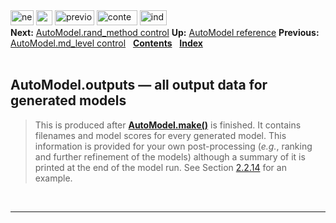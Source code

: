 <!DOCTYPE html PUBLIC "-//W3C//DTD HTML 4.0 Transitional//EN">
<!--Converted with LaTeX2HTML 2018.2 (Released May 16, 2018) -->
<html><head>
<title>AutoModel.outputs — all output data for generated models</title>
<meta name="description" content="AutoModel.outputs — all output data for generated models">
<meta name="keywords" content="manual">
<meta name="resource-type" content="document">
<meta name="distribution" content="global">

<meta http-equiv="Content-Type" content="text/html; charset=UTF-8">
<meta name="Generator" content="LaTeX2HTML v2018.2">
<meta http-equiv="Content-Style-Type" content="text/css">

<link rel="STYLESHEET" href="AutoModel.outputs%20%E2%80%94%20all%20output%20data%20for%20generated%20models_files/manual.css">
<link rel="STYLESHEET" href="AutoModel.outputs%20%E2%80%94%20all%20output%20data%20for%20generated%20models_files/pygments.css">

<link rel="next" href="https://salilab.org/modeller/manual/node48.html">
<link rel="previous" href="https://salilab.org/modeller/manual/node46.html">
<link rel="up" href="https://salilab.org/modeller/manual/node43.html">
<link rel="next" href="https://salilab.org/modeller/manual/node48.html">
</head>

<body>

<div class="navigation"><!--Navigation Panel-->
<a name="tex2html2183" href="https://salilab.org/modeller/manual/node48.html">
<img width="37" height="24" align="BOTTOM" border="0" alt="next" src="AutoModel.outputs%20%E2%80%94%20all%20output%20data%20for%20generated%20models_files/next.png"></a> 
<a name="tex2html2177" href="https://salilab.org/modeller/manual/node43.html">
<img width="26" height="24" align="BOTTOM" border="0" alt="up" src="AutoModel.outputs%20%E2%80%94%20all%20output%20data%20for%20generated%20models_files/up.png"></a> 
<a name="tex2html2171" href="https://salilab.org/modeller/manual/node46.html">
<img width="63" height="24" align="BOTTOM" border="0" alt="previous" src="AutoModel.outputs%20%E2%80%94%20all%20output%20data%20for%20generated%20models_files/prev.png"></a> 
<a name="tex2html2179" href="https://salilab.org/modeller/manual/node1.html">
<img width="65" height="24" align="BOTTOM" border="0" alt="contents" src="AutoModel.outputs%20%E2%80%94%20all%20output%20data%20for%20generated%20models_files/contents.png"></a> 
<a name="tex2html2181" href="https://salilab.org/modeller/manual/node518.html">
<img width="43" height="24" align="BOTTOM" border="0" alt="index" src="AutoModel.outputs%20%E2%80%94%20all%20output%20data%20for%20generated%20models_files/index.png"></a> 
<br>
<b> Next:</b> <a name="tex2html2184" href="https://salilab.org/modeller/manual/node48.html">AutoModel.rand_method   control</a>
<b> Up:</b> <a name="tex2html2178" href="https://salilab.org/modeller/manual/node43.html">AutoModel reference</a>
<b> Previous:</b> <a name="tex2html2172" href="https://salilab.org/modeller/manual/node46.html">AutoModel.md_level   control</a>
 &nbsp; <b>  <a name="tex2html2180" href="https://salilab.org/modeller/manual/node1.html">Contents</a></b> 
 &nbsp; <b>  <a name="tex2html2182" href="https://salilab.org/modeller/manual/node518.html">Index</a></b> 
<br>
<br></div>
<!--End of Navigation Panel-->

<h2><a name="SECTION00914000000000000000">
AutoModel.outputs — all output data for generated models</a>
</h2> <a name="6113"></a><a name="MEMB:AutoModel.outputs"></a><blockquote>
This is produced after <b><a href="https://salilab.org/modeller/manual/node70.html#CMD:AutoModel.make">AutoModel.make()</a></b><a name="6122"></a> is finished. It contains filenames
and model scores for every generated model. This information is provided for
your own post-processing (<em>e.g.</em>, ranking and further refinement of the models)
although a summary of it is printed at the end of the model run.
See Section&nbsp;<a href="https://salilab.org/modeller/manual/node31.html#SECTION:model-outputs">2.2.14</a> for an example.
                             
</blockquote>

<p>
<br></p><hr>



</body></html>